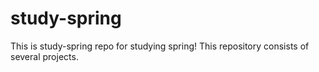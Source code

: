 # study-spring

This is study-spring repo for studying spring! This repository consists of several projects.
